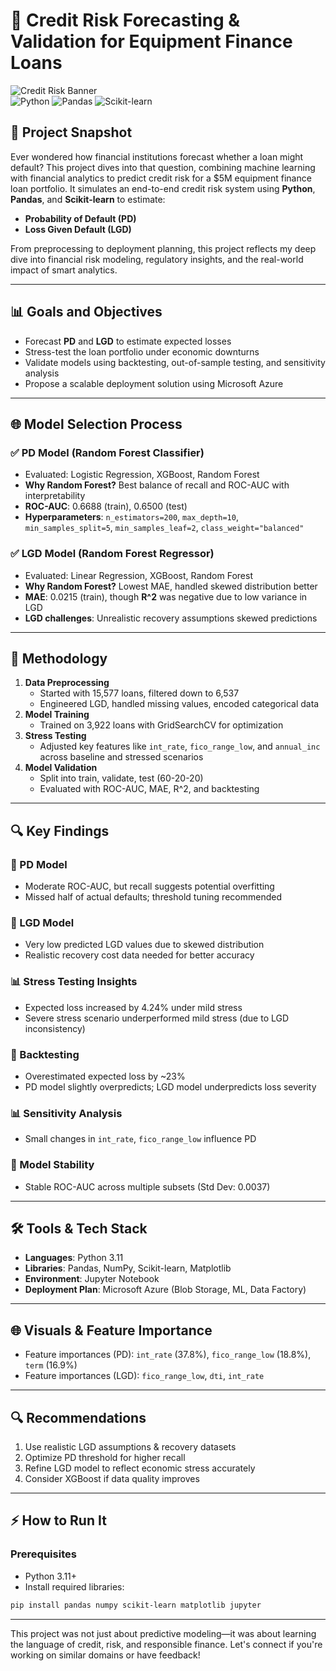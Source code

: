 # 🚀 Credit Risk Forecasting & Validation for Equipment Finance Loans

![Credit Risk Banner](https://img.shields.io/badge/Project-Credit%20Risk%20Forecasting-blueviolet)  
![Python](https://img.shields.io/badge/Python-3.11-blue) ![Pandas](https://img.shields.io/badge/Pandas-2.2.2-green) ![Scikit-learn](https://img.shields.io/badge/Scikit--learn-1.5.1-orange)

## 🌟 Project Snapshot
Ever wondered how financial institutions forecast whether a loan might default? This project dives into that question, combining machine learning with financial analytics to predict credit risk for a $5M equipment finance loan portfolio. It simulates an end-to-end credit risk system using **Python**, **Pandas**, and **Scikit-learn** to estimate:

- **Probability of Default (PD)**
- **Loss Given Default (LGD)**

From preprocessing to deployment planning, this project reflects my deep dive into financial risk modeling, regulatory insights, and the real-world impact of smart analytics.

---

## 📊 Goals and Objectives
- Forecast **PD** and **LGD** to estimate expected losses
- Stress-test the loan portfolio under economic downturns
- Validate models using backtesting, out-of-sample testing, and sensitivity analysis
- Propose a scalable deployment solution using Microsoft Azure

---

## 🌐 Model Selection Process
### ✅ **PD Model (Random Forest Classifier)**
- Evaluated: Logistic Regression, XGBoost, Random Forest
- **Why Random Forest?** Best balance of recall and ROC-AUC with interpretability
- **ROC-AUC**: 0.6688 (train), 0.6500 (test)  
- **Hyperparameters**: `n_estimators=200`, `max_depth=10`, `min_samples_split=5`, `min_samples_leaf=2`, `class_weight="balanced"`

### ✅ **LGD Model (Random Forest Regressor)**
- Evaluated: Linear Regression, XGBoost, Random Forest
- **Why Random Forest?** Lowest MAE, handled skewed distribution better
- **MAE**: 0.0215 (train), though **R^2** was negative due to low variance in LGD
- **LGD challenges**: Unrealistic recovery assumptions skewed predictions

---

## 📖 Methodology
1. **Data Preprocessing**
   - Started with 15,577 loans, filtered down to 6,537
   - Engineered LGD, handled missing values, encoded categorical data
2. **Model Training**
   - Trained on 3,922 loans with GridSearchCV for optimization
3. **Stress Testing**
   - Adjusted key features like `int_rate`, `fico_range_low`, and `annual_inc` across baseline and stressed scenarios
4. **Model Validation**
   - Split into train, validate, test (60-20-20)
   - Evaluated with ROC-AUC, MAE, R^2, and backtesting

---

## 🔍 Key Findings
### 🔢 PD Model
- Moderate ROC-AUC, but recall suggests potential overfitting
- Missed half of actual defaults; threshold tuning recommended

### 🔢 LGD Model
- Very low predicted LGD values due to skewed distribution
- Realistic recovery cost data needed for better accuracy

### 📊 Stress Testing Insights
- Expected loss increased by 4.24% under mild stress
- Severe stress scenario underperformed mild stress (due to LGD inconsistency)

### 🔄 Backtesting
- Overestimated expected loss by ~23%
- PD model slightly overpredicts; LGD model underpredicts loss severity

### 📊 Sensitivity Analysis
- Small changes in `int_rate`, `fico_range_low` influence PD

### 🔺 Model Stability
- Stable ROC-AUC across multiple subsets (Std Dev: 0.0037)

---

## 🛠️ Tools & Tech Stack
- **Languages**: Python 3.11
- **Libraries**: Pandas, NumPy, Scikit-learn, Matplotlib
- **Environment**: Jupyter Notebook
- **Deployment Plan**: Microsoft Azure (Blob Storage, ML, Data Factory)

---

## 🌐 Visuals & Feature Importance
- Feature importances (PD): `int_rate` (37.8%), `fico_range_low` (18.8%), `term` (16.9%)
- Feature importances (LGD): `fico_range_low`, `dti`, `int_rate`

---

## 🔍 Recommendations
1. Use realistic LGD assumptions & recovery datasets
2. Optimize PD threshold for higher recall
3. Refine LGD model to reflect economic stress accurately
4. Consider XGBoost if data quality improves

---

## ⚡ How to Run It
### Prerequisites
- Python 3.11+
- Install required libraries:
```bash
pip install pandas numpy scikit-learn matplotlib jupyter
```

---

This project was not just about predictive modeling—it was about learning the language of credit, risk, and responsible finance. Let's connect if you're working on similar domains or have feedback!

